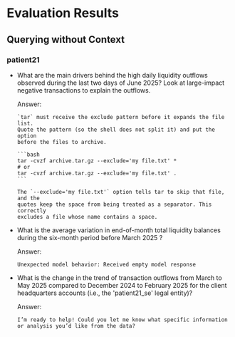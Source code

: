 # Evaluation Results

## Querying without Context

### patient21

- What are the main drivers behind the high daily liquidity outflows observed during the last two days of June 2025? Look at large-impact negative transactions to explain the outflows.

   Answer:

      `tar` must receive the exclude pattern before it expands the file list.  
      Quote the pattern (so the shell does not split it) and put the option
      before the files to archive.

      ```bash
      tar -cvzf archive.tar.gz --exclude='my file.txt' *
      # or
      tar -cvzf archive.tar.gz --exclude='my file.txt' .
      ```

      The `--exclude='my file.txt'` option tells tar to skip that file, and the
      quotes keep the space from being treated as a separator. This correctly
      excludes a file whose name contains a space.

- What is the average variation in end-of-month total liquidity balances during the six-month period before March 2025 ?

   Answer:

      Unexpected model behavior: Received empty model response

- What is the change in the trend of transaction outflows from March to May 2025 compared to December 2024 to February 2025 for the client headquarters accounts (i.e., the 'patient21_se' legal entity)?

   Answer:

      I’m ready to help! Could you let me know what specific information or analysis you’d like from the data?

